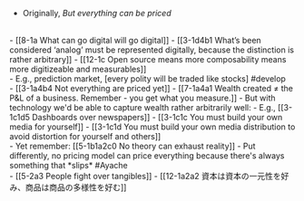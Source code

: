 - Originally, *But everything can be priced*
<br>
- [[8-1a What can go digital will go digital]]
  - [[3-1d4b1 What’s been considered ‘analog’ must be represented digitally, because the distinction is rather arbitrary]]
    - [[12-1c Open source means more composability means more digitizeable and measurables]]
<br>
- E.g., prediction market, [every polity will be traded like stocks] #develop
<br>
- [[3-1a4b4 Not everything are priced yet]]
  - [[7-1a4a1 Wealth created ≠ the P&L of a business. Remember - you get what you measure.]]
    - But with technology we'd be able to capture wealth rather arbitrarily well:
      - E.g., [[3-1c1d5 Dashboards over newspapers]]
				- [[3-1c1c You must build your own media for yourself]]
				- [[3-1c1d You must build your own media distribution to avoid distortion for yourself and others]]
<br>
- Yet remember: [[5-1b1a2c0 No theory can exhaust reality]]
  - Put differently, no pricing model can price everything because there's always something that *slips* #Ayache
<br>
- [[5-2a3 People fight over tangibles]]
  - [[12-1a2a2 資本は資本の一元性を好み、商品は商品の多様性を好む]]
